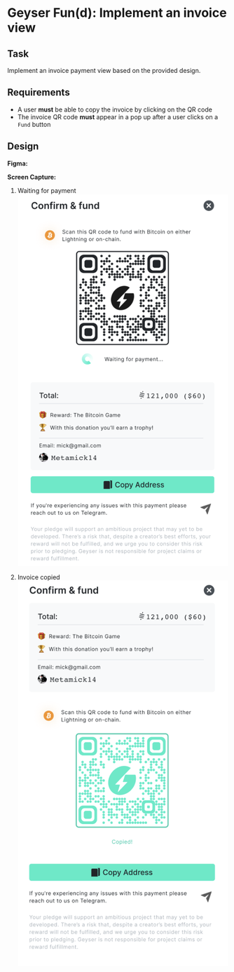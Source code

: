 # Geyser Fun(d): Implement an invoice view

## Task

Implement an invoice payment view based on the provided design.

## Requirements

* A user **must** be able to copy the invoice by clicking on the 
QR code
* The invoice QR code **must** appear in a pop up after a user clicks on a `Fund` button

## Design 

**Figma:** <!-- Provide Figma Link to design --><br>
<!-- **Assets:** viewable in [`/assets`](assets) -->
**Screen Capture:**
1. Waiting for payment
![Invoice Screen](assets/waiting_for_payment.png)

1. Invoice copied
![Invoice Copied](assets/invoice_copied.png)